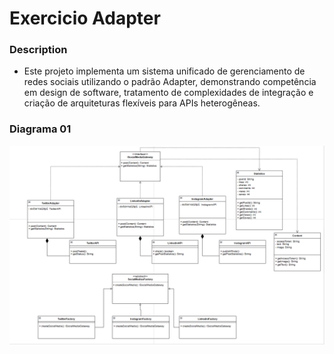 # Exercicio Adapter

### Description

- Este projeto implementa um sistema unificado de gerenciamento de redes sociais utilizando o padrão Adapter, demonstrando competência em design de software, tratamento de complexidades de integração e criação de arquiteturas flexíveis para APIs heterogêneas.

### Diagrama 01 

![Diagrama01](https://github.com/gustavosacoman/ApiIntegrationDesigPattern/blob/main/assets/Diagrama%20de%20classes.png)


